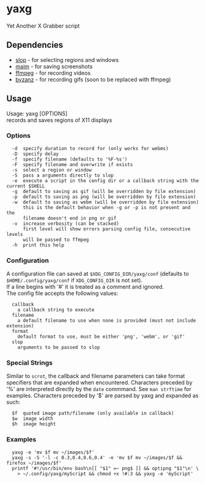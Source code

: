 # yaxg

Yet Another X Grabber script

## Dependencies

* [slop](https://github.com/naelstrof/slop) - for selecting regions and windows
* [maim](https://github.com/naelstrof/maim) - for saving screenshots
* [ffmpeg](http://ffmpeg.org/) - for recording videos
* [byzanz](http://git.gnome.org/browse/byzanz) - for recording gifs (soon to be replaced with ffmpeg)

## Usage
Usage: yaxg [OPTIONS]  
records and saves regions of X11 displays

### Options

```
  -d  specify duration to record for (only works for webms)
  -D  specify delay
  -f  specify filename (defaults to '%F-%s')
  -F  specify filename and overwrite if exists
  -s  select a region or window
  -S  pass a arguments directly to slop
  -e  execute a script in the config dir or a callback string with the current $SHELL
  -g  default to saving as gif (will be overridden by file extension)
  -p  default to saving as png (will be overridden by file extension)
  -w  default to saving as webm (will be overridden by file extension)
      this is the default behavior when -g or -p is not present and the
      filename doesn't end in png or gif
  -v  increase verbosity (can be stacked)
      first level will show errors parsing config file, consecutive levels
      will be passed to ffmpeg
  -h  print this help
```

### Configuration

A configuration file can saved at `$XDG_CONFIG_DIR/yaxg/conf` (defaults to `$HOME/.config/yaxg/conf` if `XDG_CONFIG_DIR` is not set).  
If a line begins with '#' it is treated as a comment and ignored.  
The config file accepts the following values:

```
  callback
    a callback string to execute
  filename
    a default filename to use when none is provided (must not include extension)
  format
    default format to use, must be either 'png', 'webm', or 'gif'
  slop
    arguments to be passed to slop
```

### Special Strings

Similar to `scrot`, the callback and filename parameters can take format specifiers that are expanded when encountered. Characters preceded by
'%' are interpreted directly by the `date` commmand. See `man strftime` for examples. Characters preceded by '$' are parsed by yaxg and expanded as such:

```
  $f  quoted image path/filename (only available in callback)
  $w  image width
  $h  image height
```

### Examples

```
  yaxg -e 'mv $f mv ~/images/$f'
  yaxg -s -S '-l -c 0.3,0.4,0.6,0.4' -e 'mv $f mv ~/images/$f && firefox ~/images/$f'
  printf '#!/usr/bin/env bash\n[[ "$1" =~ png$ ]] && optipng "$1"\n' \
    > ~/.config/yaxg/myScript && chmod +x !#:3 && yaxg -e 'myScript'
```
